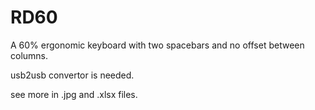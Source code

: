 # RD60
A 60% ergonomic keyboard with two spacebars and no offset between columns.

usb2usb convertor is needed.

see more in .jpg and .xlsx files.
